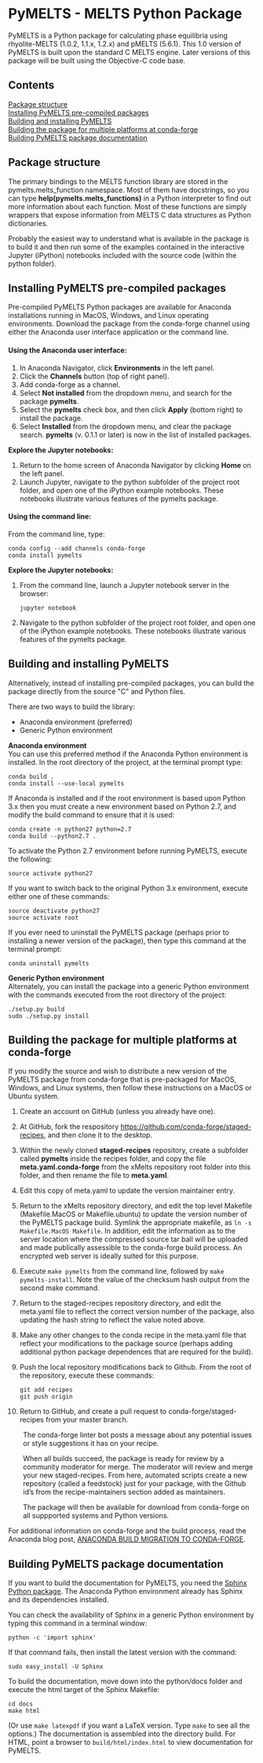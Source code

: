 # PyMELTS - MELTS Python Package

PyMELTS is a Python package for calculating phase equilibria using rhyolite-MELTS (1.0.2, 1.1.x, 1.2.x) and pMELTS (5.6.1). This 1.0 version of PyMELTS is built upon the standard C MELTS engine.  Later versions of this package will be built using the Objective-C code base.

## Contents 
[Package structure](#package-structure)  
[Installing PyMELTS pre-compiled packages](#installing-pymelts-pre-compiled-packages)  
[Building and installing PyMELTS](#building-and-installing-pymelts)  
[Building the package for multiple platforms at conda-forge](#building-the-package-for-multiple-platforms-at-conda-forge)  
[Building PyMELTS package documentation](#building-pymelts-package-documentation)  

## Package structure

The primary bindings to the MELTS function library are stored in the pymelts.melts_function namespace. Most of them have docstrings, so you can type **help(pymelts.melts_functions)** in a Python interpreter to find out more information about each function. Most of these functions are simply wrappers that expose information from MELTS C data structures as Python dictionaries.

Probably the easiest way to understand what is available in the package is to build it and then run some of the examples contained in the interactive Jupyter (iPython) notebooks included with the source code (within the python folder). 

## Installing PyMELTS pre-compiled packages

Pre-compiled PyMELTS Python packages are available for Anaconda installations running in MacOS, Windows, and Linux operating environments.  Download the package from the conda-forge channel using either the Anaconda user interface application or the command line.

#### Using the Anaconda user interface:

1. In Anaconda Navigator, click **Environments** in the left panel.
1. Click the **Channels** button (top of right panel).
1. Add conda-forge as a channel.
1. Select **Not installed** from the dropdown menu, and search for the package **pymelts**.
1. Select the **pymelts** check box, and then click **Apply** (bottom right) to install the package.
1. Select **Installed** from the dropdown menu, and clear the package search. **pymelts** (v. 0.1.1 or later) is now in the list of installed packages.

**Explore the Jupyter notebooks:**  
1. Return to the home screen of Anaconda Navigator by clicking **Home** on the left panel.  
2. Launch Jupyter, navigate to the python subfolder of the project root folder, and open one of the iPython example notebooks. These notebooks illustrate various features of the pymelts package.

#### Using the command line:
From the command line, type:
    
    conda config --add channels conda-forge  
    conda install pymelts

    
**Explore the Jupyter notebooks:**

1. From the command line, launch a Jupyter notebook server in the browser:

    
    ```
    jupyter notebook
    ```

    
3. Navigate to the python subfolder of the project root folder, and open one of the iPython example notebooks.  These notebooks illustrate various features of the pymelts package.

## Building and installing PyMELTS

Alternatively, instead of installing pre-compiled packages, you can build the package directly from the source "C" and Python files.

There are two ways to build the library: 
- Anaconda environment (preferred)
- Generic Python environment

**Anaconda environment**  
You can use this preferred method if the Anaconda Python environment is installed. In the root directory of the project, at the terminal prompt type:

    conda build .
    conda install --use-local pymelts

If Anaconda is installed and if the root environment is based upon Python 3.x then you must create a new environment based on Python 2.7, and modify the build command to ensure that it is used:

    conda create -n python27 python=2.7 
    conda build --python2.7 .

To activate the Python 2.7 environment before running PyMELTS, execute the following:

    source activate python27

If you want to switch back to the original Python 3.x environment, execute either one of these commands:

    source deactivate python27
    source activate root

If you ever need to uninstall the PyMELTS package (perhaps prior to installing a newer version of the package), then type this command at the terminal prompt:

    conda uninstall pymelts

**Generic Python environment**  
Alternately, you can install the package into a generic Python environment with the commands executed from the root directory of the project:

    ./setup.py build
    sudo ./setup.py install
    
## Building the package for multiple platforms at conda-forge

If you modify the source and wish to distribute a new version of the PyMELTS package from conda-forge that is pre-packaged for MacOS, Windows, and Linux systems, then follow these instructions on a MacOS or Ubuntu system.

1. Create an account on GitHub (unless you already have one).
2. At GitHub, fork the respository https://github.com/conda-forge/staged-recipes, and then clone it to the desktop.
3. Within the newly cloned **staged-recipes** repository, create a subfolder called **pymelts** inside the recipes folder, and copy the file **meta.yaml.conda-forge** from the xMelts repository root folder into this folder, and then rename the file to **meta.yaml**.
4. Edit this copy of meta.yaml to update the version maintainer entry.
5. Return to the xMelts repository directory, and edit the top level Makefile (Makefile.MacOS or Makefile.ubuntu) to update the version number of the PyMELTS package build.  Symlink the appropriate makefile, as `ln -s Makefile.MacOS Makefile`. In addition, edit the information as to the server location where the compressed source tar ball will be uploaded and made publically assessible to the conda-forge build process. An encrypted web server is ideally suited for this purpose.  
6. Execute `make pymelts` from the command line, followed by `make pymelts-install`.  Note the value of the checksum hash output from the second make command.
7. Return to the staged-recipes repository directory, and edit the meta.yaml file to reflect the correct version number of the package, also updating the hash string to reflect the value noted above.
8. Make any other changes to the conda recipe in the meta.yaml file that reflect your modifications to the package source (perhaps adding additional python package dependences that are required for the build).
9. Push the local repository modifications back to Github. From the root of the repository, execute these commands:  
   
    ```
    git add recipes
    git push origin
    ```

10. Return to GitHub, and create a pull request to conda-forge/staged-recipes from your master branch.  
 
<p style="margin-left:6%">The conda-forge linter bot posts a message about any potential issues or style suggestions it has on your recipe.  </p>
<p style="margin-left:6%;>Continuous Integration scripts at conda-forge will automatically build against Linux, MacOS, and Windows.  </p>
<p style="margin-left:6%">When all builds succeed, the package is ready for review by a community moderator for merge. The moderator will review and merge your new staged-recipes. From here, automated scripts create a new repository (called a feedstock) just for your package, with the Github id’s from the recipe-maintainers section added as maintainers.  </p>
<p style="margin-left:6%">The package will then be available for download from conda-forge on all suppported systems and Python versions.</p>

For additional information on conda-forge and the build process, read the Anaconda blog post, [ANACONDA BUILD MIGRATION TO CONDA-FORGE](https://www.continuum.io/blog/developer-blog/anaconda-build-migration-conda-forge).

## Building PyMELTS package documentation

If you want to build the documentation for PyMELTS, you need the [Sphinx Python package](http://sphinx.pocoo.org). The Anaconda Python environment already has Sphinx and its dependencies installed.

You can check the availability of Sphinx in a generic Python environment by typing this command in a terminal window:

    python -c 'import sphinx'

If that command fails, then install the latest version with the command:

    sudo easy_install -U Sphinx

To build the documentation, move down into the python/docs folder and execute the html target of the Sphinx Makefile:

    cd docs
    make html

(Or use `make latexpdf` if you want a LaTeX version. Type `make` to see all the options.) The documentation is assembled into the directory build. For HTML, point a browser to `build/html/index.html` to view documentation for PyMELTS.
